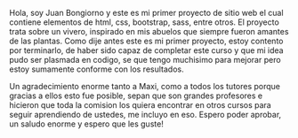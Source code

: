 Hola, soy Juan Bongiorno y este es mi primer proyecto de sitio web el cual contiene elementos de html, css, bootstrap, sass, entre otros.
El proyecto trata sobre un vivero, inspirado en mis abuelos que siempre fueron amantes de las plantas. 
Como dije antes este es mi primer proyecto, estoy contento por terminarlo, de haber sido capaz de completar este curso y que mi idea pudo ser plasmada en codigo, se que tengo muchisimo para mejorar pero estoy sumamente conforme con los resultados. 

Un agradecimiento enorme tanto a Maxi, como a todos los tutores porque gracias a ellos esto fue posible, sepan que son grandes profesores e hicieron que toda la comision los quiera encontrar en otros cursos para seguir aprendiendo de ustedes, me incluyo en eso. Espero poder aprobar, un saludo enorme y espero que les guste!

